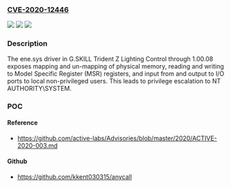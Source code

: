 ### [CVE-2020-12446](https://cve.mitre.org/cgi-bin/cvename.cgi?name=CVE-2020-12446)
![](https://img.shields.io/static/v1?label=Product&message=n%2Fa&color=blue)
![](https://img.shields.io/static/v1?label=Version&message=n%2Fa&color=blue)
![](https://img.shields.io/static/v1?label=Vulnerability&message=n%2Fa&color=brighgreen)

### Description

The ene.sys driver in G.SKILL Trident Z Lighting Control through 1.00.08 exposes mapping and un-mapping of physical memory, reading and writing to Model Specific Register (MSR) registers, and input from and output to I/O ports to local non-privileged users. This leads to privilege escalation to NT AUTHORITY\SYSTEM.

### POC

#### Reference
- https://github.com/active-labs/Advisories/blob/master/2020/ACTIVE-2020-003.md

#### Github
- https://github.com/kkent030315/anycall

